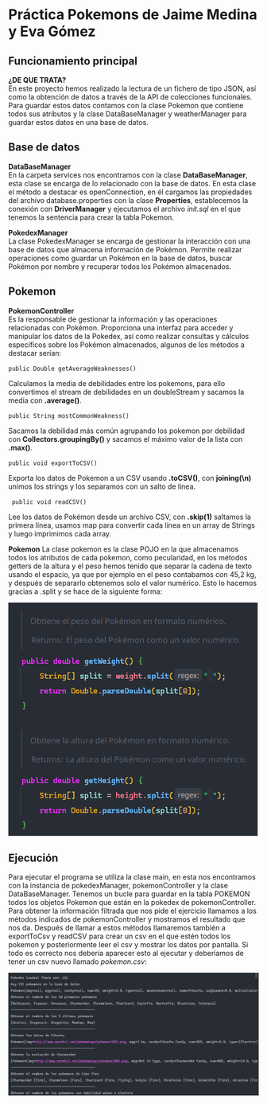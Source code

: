 # Práctica Pokemons de Jaime Medina y Eva Gómez
## Funcionamiento principal

**¿DE QUE TRATA?**  
En este proyecto hemos realizado la lectura de un fichero de tipo JSON, así como la obtención de datos a través de la API de colecciones funcionales. Para guardar estos datos contamos con la clase Pokemon que contiene todos sus atributos y la clase DataBaseManager y weatherManager para guardar estos datos en una base de datos.
## Base de datos
**DataBaseManager**  
En la carpeta services nos encontramos con la clase **DataBaseManager**, esta clase se encarga de lo relacionado con la base de datos. En esta clase el método a destacar es openConnection, en él cargamos las propiedades del archivo database.properties con la clase **Properties**, establecemos la conexión con **DriverManager** y ejecutamos el archivo *init.sql* en el que tenemos la sentencia para crear la tabla Pokemon.

**PokedexManager**  
La clase PokedexManager se encarga de gestionar la interacción con una base de datos que almacena información de Pokémon. Permite realizar operaciones como guardar un Pokémon en la base de datos, buscar Pokémon por nombre y recuperar todos los Pokémon almacenados.

## Pokemon
**PokemonController**  
Es la responsable de gestionar la información   y las operaciones relacionadas con Pokémon. Proporciona una interfaz para acceder y manipular los datos de la Pokedex, así como realizar consultas y cálculos específicos sobre los Pokémon almacenados, algunos de los métodos a destacar serían:

    public Double getAverageWeaknesses() 

Calculamos la media de debilidades entre los pokemons, para ello convertimos el stream de debilidades en un doubleStream y sacamos la media con **.average()**.

    public String mostCommonWeakness()  

Sacamos la debilidad más común agrupando los pokemon por debilidad con **Collectors.groupingBy()** y sacamos el máximo valor de la lista con **.max()**.

    public void exportToCSV() 

Exporta los datos de Pokemon a un CSV usando **.toCSV()**, con **joining(\n)** unimos los strings y los separamos con un salto de linea.


     public void readCSV()   


Lee los datos de Pokémon desde un archivo CSV, con **.skip(1)** saltamos la primera línea, usamos map para convertir cada línea en un array de Strings y luego imprimimos cada array.

**Pokemon**
La clase pokemon es la clase POJO en la que almacenamos todos los atributos de cada pokemon, como pecularidad, en los métodos getters de la altura y el peso hemos tenido que separar la cadena de texto usando el espacio, ya que por ejemplo en el peso contabamos con 45,2 kg, y después de separarlo obtenemos solo el valor numérico. Esto lo hacemos gracias a .split y se hace de la siguiente forma:

![image](images/img_1.png)

## Ejecución

Para ejecutar el programa se utiliza la clase main, en esta nos encontramos con la instancia de pokedexManager, pokemonController y la clase DataBaseManager. Tenemos un bucle para guardar en la tabla POKEMON todos los objetos Pokemon que están en la pokedex de pokemonController.
Para obtener la información filtrada que nos pide el ejercicio llamamos a los métodos indicados de pokemonController y mostramos el resultado que nos da. Después de llamar a estos métodos llamaremos también a exportToCsv y readCSV para crear un csv en el que estén todos los pokemon y posteriormente leer el csv y mostrar los datos por pantalla.
Si todo es correcto nos debería aparecer esto al ejecutar y deberíamos de tener un csv nuevo llamado *pokemon.csv*:

![image](images/img.png)